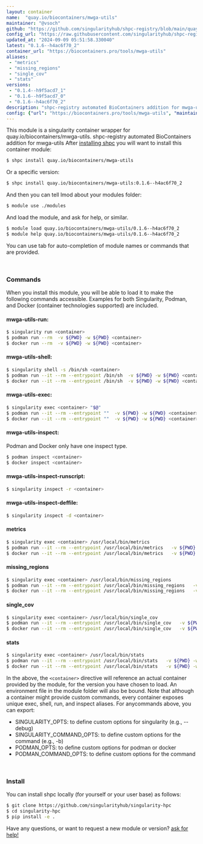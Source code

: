 ```yaml
---
layout: container
name:  "quay.io/biocontainers/mwga-utils"
maintainer: "@vsoch"
github: "https://github.com/singularityhub/shpc-registry/blob/main/quay.io/biocontainers/mwga-utils/container.yaml"
config_url: "https://raw.githubusercontent.com/singularityhub/shpc-registry/main/quay.io/biocontainers/mwga-utils/container.yaml"
updated_at: "2024-09-09 05:51:58.330040"
latest: "0.1.6--h4ac6f70_2"
container_url: "https://biocontainers.pro/tools/mwga-utils"
aliases:
 - "metrics"
 - "missing_regions"
 - "single_cov"
 - "stats"
versions:
 - "0.1.4--h9f5acd7_1"
 - "0.1.6--h9f5acd7_0"
 - "0.1.6--h4ac6f70_2"
description: "shpc-registry automated BioContainers addition for mwga-utils"
config: {"url": "https://biocontainers.pro/tools/mwga-utils", "maintainer": "@vsoch", "description": "shpc-registry automated BioContainers addition for mwga-utils", "latest": {"0.1.6--h4ac6f70_2": "sha256:72347643ba7d2208078cf35dd29c6cc6d8dbdde10a5fe2c7d2fa4906db8ff115"}, "tags": {"0.1.4--h9f5acd7_1": "sha256:ca2a396654fba41221c11e51d2d93badd69836bc605f9e634e600e69532e93f5", "0.1.6--h9f5acd7_0": "sha256:5959aac716b40fdd522cd6e7ac37333e17c1b269537902f370a552e7a7c9dc0d", "0.1.6--h4ac6f70_2": "sha256:72347643ba7d2208078cf35dd29c6cc6d8dbdde10a5fe2c7d2fa4906db8ff115"}, "docker": "quay.io/biocontainers/mwga-utils", "aliases": {"metrics": "/usr/local/bin/metrics", "missing_regions": "/usr/local/bin/missing_regions", "single_cov": "/usr/local/bin/single_cov", "stats": "/usr/local/bin/stats"}}
---
```


This module is a singularity container wrapper for quay.io/biocontainers/mwga-utils.
shpc-registry automated BioContainers addition for mwga-utils
After [installing shpc](#install) you will want to install this container module:


```bash
$ shpc install quay.io/biocontainers/mwga-utils
```

Or a specific version:

```bash
$ shpc install quay.io/biocontainers/mwga-utils:0.1.6--h4ac6f70_2
```

And then you can tell lmod about your modules folder:

```bash
$ module use ./modules
```

And load the module, and ask for help, or similar.

```bash
$ module load quay.io/biocontainers/mwga-utils/0.1.6--h4ac6f70_2
$ module help quay.io/biocontainers/mwga-utils/0.1.6--h4ac6f70_2
```

You can use tab for auto-completion of module names or commands that are provided.

<br>

### Commands

When you install this module, you will be able to load it to make the following commands accessible.
Examples for both Singularity, Podman, and Docker (container technologies supported) are included.

#### mwga-utils-run:

```bash
$ singularity run <container>
$ podman run --rm  -v ${PWD} -w ${PWD} <container>
$ docker run --rm  -v ${PWD} -w ${PWD} <container>
```

#### mwga-utils-shell:

```bash
$ singularity shell -s /bin/sh <container>
$ podman run --it --rm --entrypoint /bin/sh  -v ${PWD} -w ${PWD} <container>
$ docker run --it --rm --entrypoint /bin/sh  -v ${PWD} -w ${PWD} <container>
```

#### mwga-utils-exec:

```bash
$ singularity exec <container> "$@"
$ podman run --it --rm --entrypoint ""  -v ${PWD} -w ${PWD} <container> "$@"
$ docker run --it --rm --entrypoint ""  -v ${PWD} -w ${PWD} <container> "$@"
```

#### mwga-utils-inspect:

Podman and Docker only have one inspect type.

```bash
$ podman inspect <container>
$ docker inspect <container>
```

#### mwga-utils-inspect-runscript:

```bash
$ singularity inspect -r <container>
```

#### mwga-utils-inspect-deffile:

```bash
$ singularity inspect -d <container>
```


#### metrics

```bash
$ singularity exec <container> /usr/local/bin/metrics
$ podman run --it --rm --entrypoint /usr/local/bin/metrics   -v ${PWD} -w ${PWD} <container> -c " $@"
$ docker run --it --rm --entrypoint /usr/local/bin/metrics   -v ${PWD} -w ${PWD} <container> -c " $@"
```


#### missing_regions

```bash
$ singularity exec <container> /usr/local/bin/missing_regions
$ podman run --it --rm --entrypoint /usr/local/bin/missing_regions   -v ${PWD} -w ${PWD} <container> -c " $@"
$ docker run --it --rm --entrypoint /usr/local/bin/missing_regions   -v ${PWD} -w ${PWD} <container> -c " $@"
```


#### single_cov

```bash
$ singularity exec <container> /usr/local/bin/single_cov
$ podman run --it --rm --entrypoint /usr/local/bin/single_cov   -v ${PWD} -w ${PWD} <container> -c " $@"
$ docker run --it --rm --entrypoint /usr/local/bin/single_cov   -v ${PWD} -w ${PWD} <container> -c " $@"
```


#### stats

```bash
$ singularity exec <container> /usr/local/bin/stats
$ podman run --it --rm --entrypoint /usr/local/bin/stats   -v ${PWD} -w ${PWD} <container> -c " $@"
$ docker run --it --rm --entrypoint /usr/local/bin/stats   -v ${PWD} -w ${PWD} <container> -c " $@"
```



In the above, the `<container>` directive will reference an actual container provided
by the module, for the version you have chosen to load. An environment file in the
module folder will also be bound. Note that although a container
might provide custom commands, every container exposes unique exec, shell, run, and
inspect aliases. For anycommands above, you can export:

 - SINGULARITY_OPTS: to define custom options for singularity (e.g., --debug)
 - SINGULARITY_COMMAND_OPTS: to define custom options for the command (e.g., -b)
 - PODMAN_OPTS: to define custom options for podman or docker
 - PODMAN_COMMAND_OPTS: to define custom options for the command

<br>

### Install

You can install shpc locally (for yourself or your user base) as follows:

```bash
$ git clone https://github.com/singularityhub/singularity-hpc
$ cd singularity-hpc
$ pip install -e .
```

Have any questions, or want to request a new module or version? [ask for help!](https://github.com/singularityhub/singularity-hpc/issues)